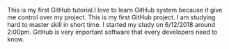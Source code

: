 This is my first GitHub tutorial.I love to learn GitHub system because it give me control over my project.
This is my first GitHub project. I am studying hard to master skill in short time. 
I started my study on 6/12/2018 around 2:00pm. GitHub is very important software that every developers need to know.
